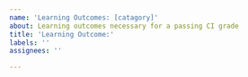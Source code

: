 ```yaml
---
name: 'Learning Outcomes: [catagory]'
about: Learning outcomes necessary for a passing CI grade
title: 'Learning Outcome:'
labels: ''
assignees: ''

---
```



